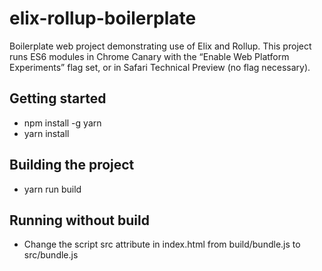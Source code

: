 # elix-rollup-boilerplate
Boilerplate web project demonstrating use of Elix and Rollup. This project
runs ES6 modules in Chrome Canary with the “Enable Web Platform Experiments”
flag set, or in Safari Technical Preview (no flag necessary).

## Getting started
* npm install -g yarn
* yarn install
 
## Building the project
* yarn run build
 
## Running without build
* Change the script src attribute in index.html from build/bundle.js to src/bundle.js
